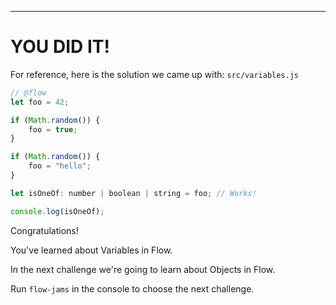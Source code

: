 ---

# YOU DID IT!

For reference, here is the solution we came up with:
`src/variables.js`
```js
// @flow
let foo = 42;

if (Math.random()) {
    foo = true;
}

if (Math.random()) {
    foo = "hello";
}

let isOneOf: number | boolean | string = foo; // Works!

console.log(isOneOf);
```

Congratulations! 

You've learned about Variables in Flow.

In the next challenge we're going to learn about Objects in Flow.

Run `flow-jams` in the console to choose the next challenge.
